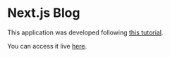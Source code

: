 # Next.js Blog

This application was developed following [this tutorial](https://nextjs.org/learn).

You can access it live [here](https://celeri-nextjs-blog.vercel.app/).